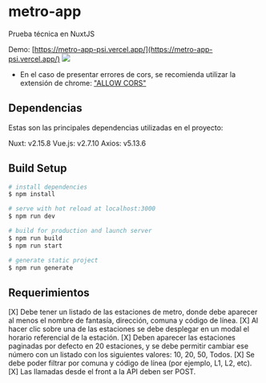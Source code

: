 # metro-app

Prueba técnica en NuxtJS

Demo: [https://metro-app-psi.vercel.app/](https://metro-app-psi.vercel.app/)
![](https://i.imgur.com/UcIJeD2.png)

* En el caso de presentar errores de cors, se recomienda utilizar la extensión de chrome: ["ALLOW CORS"](https://chrome.google.com/webstore/detail/allow-cors-access-control/lhobafahddgcelffkeicbaginigeejlf?hl=en)


## Dependencias
Estas son las principales dependencias utilizadas en el proyecto:

Nuxt: v2.15.8
Vue.js: v2.7.10
Axios: v5.13.6

## Build Setup

```bash
# install dependencies
$ npm install

# serve with hot reload at localhost:3000
$ npm run dev

# build for production and launch server
$ npm run build
$ npm run start

# generate static project
$ npm run generate
```

## Requerimientos

[X] Debe tener un listado de las estaciones de metro, donde debe aparecer al menos el nombre de fantasía, dirección, comuna y código de línea.
[X] Al hacer clic sobre una de las estaciones se debe desplegar en un modal el horario referencial de la estación.
[X] Deben aparecer las estaciones paginadas por defecto en 20 estaciones, y se debe permitir cambiar ese número con un listado con los siguientes valores: 10, 20, 50, Todos.
[X] Se debe poder filtrar por comuna y código de línea (por ejemplo, L1, L2, etc).
[X] Las llamadas desde el front a la API deben ser POST.